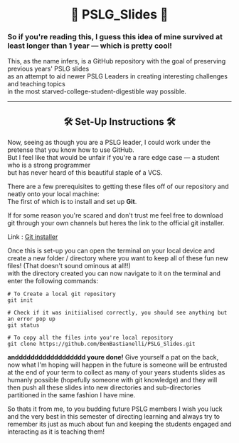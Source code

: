 <h1 align="center"><strong>📒 PSLG_Slides 📒</strong></h1>

### So if you're reading this, I guess this idea of mine survived at least longer than 1 year — which is pretty cool!

This, as the name infers, is a GitHub repository with the goal of preserving previous years' PSLG slides  
as an attempt to aid newer PSLG Leaders in creating interesting challenges and teaching topics  
in the most starved-college-student-digestible way possible.

---

<h2 align="center"><strong>🛠️ Set-Up Instructions 🛠️ </strong></h2>

Now, seeing as though you are a PSLG leader, I could work under the pretense that you know how to use GitHub.  
But I feel like that would be unfair if you're a rare edge case — a student who is a strong programmer  
but has never heard of this beautiful staple of a VCS.

There are a few prerequisites to getting these files off of our repository and neatly onto your local machine:  
The first of which is to install and set up **Git**.

If for some reason you're scared and don't trust me feel free to download git through your own channels but heres the link to the official git installer.

Link : [Git installer](https://git-scm.com/downloads)

Once this is set-up you can open the terminal on your local device and create a new folder / directory where you want to keep all of these fun new files! (That doesn't sound ominous at all!!)<br>
with the directory created you can now navigate to it on the terminal and enter the following commands:
```
# To Create a local git repository
git init

# Check if it was initiialised correctly, you should see anything but an error pop up
git status

# To copy all the files into you're local repository
git clone https://github.com/BenBastianelli/PSLG_Slides.git 
```

**andddddddddddddddddd youre done!** Give yourself a pat on the back, now what I'm hoping will happen in the future is someone will be entrusted at the end of your term to collect as many of your years students slides as humanly possible (hopefully someone with git knowledge) and they will then push all these slides into new directories and sub-directories partitioned in the same fashion I have mine.

So thats it from me, to you budding future PSLG members I wish you luck and the very best in this semester of directing learning and always try to remember its just as much about fun and keeping the students engaged and interacting as it is teaching them!




